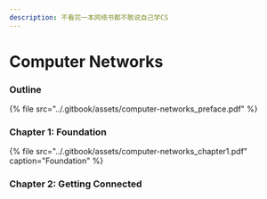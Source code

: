 ```yaml
---
description: 不看完一本网络书都不敢说自己学CS
---
```


# Computer Networks

### Outline

{% file src="../.gitbook/assets/computer-networks\_preface.pdf" %}

### Chapter 1: Foundation

{% file src="../.gitbook/assets/computer-networks\_chapter1.pdf" caption="Foundation" %}

### Chapter 2: Getting Connected


